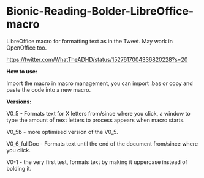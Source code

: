 # Bionic-Reading-Bolder-LibreOffice-macro
LibreOffice macro for formatting text as in the Tweet. May work in OpenOffice too.

https://twitter.com/WhatTheADHD/status/1527617004336820228?s=20

<b> How to use: </b>

Import the macro in macro management, you can import .bas or copy and paste the code into a new macro.

<b> Versions: </b>

V0_5 - Formats text for X letters from/since where you click, a window to type the amount of next letters to process appears when macro starts.

V0_5b - more optimised version of the V0_5.

V0_6_fullDoc - Formats text until the end of the document from/since where you click.

V0-1 - the very first test, formats text by making it uppercase instead of bolding it.
